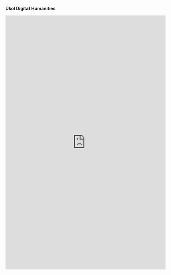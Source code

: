 
**Úkol Digital Humanities**

<iframe src="https://uploads.knightlab.com/storymapjs/b5aa4be3a419ddf1d449d20592759f6d/athenska-skola/index.html" frameborder="0" width="100%" height="800"></iframe>
